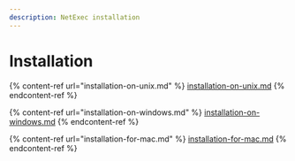 ```yaml
---
description: NetExec installation
---
```


# Installation

{% content-ref url="installation-on-unix.md" %}
[installation-on-unix.md](installation-on-unix.md)
{% endcontent-ref %}

{% content-ref url="installation-on-windows.md" %}
[installation-on-windows.md](installation-on-windows.md)
{% endcontent-ref %}

{% content-ref url="installation-for-mac.md" %}
[installation-for-mac.md](installation-for-mac.md)
{% endcontent-ref %}
